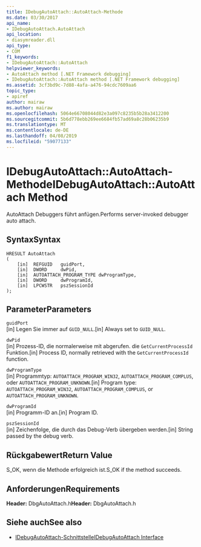 ```yaml
---
title: IDebugAutoAttach::AutoAttach-Methode
ms.date: 03/30/2017
api_name:
- IDebugAutoAttach.AutoAttach
api_location:
- diasymreader.dll
api_type:
- COM
f1_keywords:
- IDebugAutoAttach::AutoAttach
helpviewer_keywords:
- AutoAttach method [.NET Framework debugging]
- IDebugAutoAttach::AutoAttach method [.NET Framework debugging]
ms.assetid: 3cf3bd9c-7d88-4afa-a476-94cdc7609aa6
topic_type:
- apiref
author: mairaw
ms.author: mairaw
ms.openlocfilehash: 5064e66708044d82e3a097c8235b5b28a3412200
ms.sourcegitcommit: 5b6d778ebb269ee6684fb57ad69a8c28b06235b9
ms.translationtype: MT
ms.contentlocale: de-DE
ms.lasthandoff: 04/08/2019
ms.locfileid: "59077133"
---
```

# <a name="idebugautoattachautoattach-method"></a><span data-ttu-id="27df7-102">IDebugAutoAttach::AutoAttach-Methode</span><span class="sxs-lookup"><span data-stu-id="27df7-102">IDebugAutoAttach::AutoAttach Method</span></span>
<span data-ttu-id="27df7-103">AutoAttach Debuggers führt anfügen.</span><span class="sxs-lookup"><span data-stu-id="27df7-103">Performs server-invoked debugger auto attach.</span></span>  
  
## <a name="syntax"></a><span data-ttu-id="27df7-104">Syntax</span><span class="sxs-lookup"><span data-stu-id="27df7-104">Syntax</span></span>  
  
```  
HRESULT AutoAttach  
(  
    [in]  REFGUID   guidPort,  
    [in]  DWORD     dwPid,  
    [in]  AUTOATTACH_PROGRAM_TYPE dwProgramType,  
    [in]  DWORD     dwProgramId,  
    [in]  LPCWSTR   pszSessionId  
);  
```  
  
## <a name="parameters"></a><span data-ttu-id="27df7-105">Parameter</span><span class="sxs-lookup"><span data-stu-id="27df7-105">Parameters</span></span>  
 `guidPort`  
 <span data-ttu-id="27df7-106">[in] Legen Sie immer auf `GUID_NULL`.</span><span class="sxs-lookup"><span data-stu-id="27df7-106">[in] Always set to `GUID_NULL`.</span></span>  
  
 `dwPid`  
 <span data-ttu-id="27df7-107">[in] Prozess-ID, die normalerweise mit abgerufen. die `GetCurrentProcessId` Funktion.</span><span class="sxs-lookup"><span data-stu-id="27df7-107">[in] Process ID, normally retrieved with the `GetCurrentProcessId` function.</span></span>  
  
 `dwProgramType`  
 <span data-ttu-id="27df7-108">[in] Programmtyp: `AUTOATTACH_PROGRAM_WIN32`, `AUTOATTACH_PROGRAM_COMPLUS`, oder `AUTOATTACH_PROGRAM_UNKNOWN`.</span><span class="sxs-lookup"><span data-stu-id="27df7-108">[in] Program type: `AUTOATTACH_PROGRAM_WIN32`, `AUTOATTACH_PROGRAM_COMPLUS`, or `AUTOATTACH_PROGRAM_UNKNOWN`.</span></span>  
  
 `dwProgramId`  
 <span data-ttu-id="27df7-109">[in] Programm-ID an.</span><span class="sxs-lookup"><span data-stu-id="27df7-109">[in] Program ID.</span></span>  
  
 `pszSessionId`  
 <span data-ttu-id="27df7-110">[in] Zeichenfolge, die durch das Debug-Verb übergeben werden.</span><span class="sxs-lookup"><span data-stu-id="27df7-110">[in] String passed by the debug verb.</span></span>  
  
## <a name="return-value"></a><span data-ttu-id="27df7-111">Rückgabewert</span><span class="sxs-lookup"><span data-stu-id="27df7-111">Return Value</span></span>  
 <span data-ttu-id="27df7-112">S_OK, wenn die Methode erfolgreich ist.</span><span class="sxs-lookup"><span data-stu-id="27df7-112">S_OK if the method succeeds.</span></span>  
  
## <a name="requirements"></a><span data-ttu-id="27df7-113">Anforderungen</span><span class="sxs-lookup"><span data-stu-id="27df7-113">Requirements</span></span>  
 <span data-ttu-id="27df7-114">**Header:** DbgAutoAttach.h</span><span class="sxs-lookup"><span data-stu-id="27df7-114">**Header:** DbgAutoAttach.h</span></span>  
  
## <a name="see-also"></a><span data-ttu-id="27df7-115">Siehe auch</span><span class="sxs-lookup"><span data-stu-id="27df7-115">See also</span></span>

- [<span data-ttu-id="27df7-116">IDebugAutoAttach-Schnittstelle</span><span class="sxs-lookup"><span data-stu-id="27df7-116">IDebugAutoAttach Interface</span></span>](../../../../docs/framework/unmanaged-api/diagnostics/idebugautoattach-interface.md)
